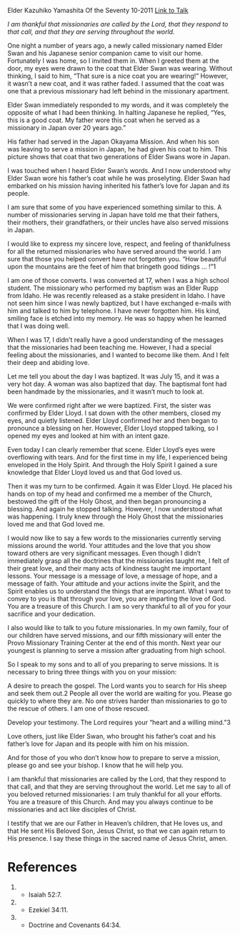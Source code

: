 Elder Kazuhiko Yamashita
Of the Seventy
10-2011
[Link to Talk](https://www.churchofjesuschrist.org/study/general-conference/2011/10/missionaries-are-a-treasure-of-the-church?lang=eng)

_I am thankful that missionaries are called by the Lord, that they respond to that call, and that they are serving throughout the world._

One night a number of years ago, a newly called missionary named Elder Swan and his Japanese senior companion came to visit our home. Fortunately I was home, so I invited them in. When I greeted them at the door, my eyes were drawn to the coat that Elder Swan was wearing. Without thinking, I said to him, “That sure is a nice coat you are wearing!” However, it wasn’t a new coat, and it was rather faded. I assumed that the coat was one that a previous missionary had left behind in the missionary apartment.

Elder Swan immediately responded to my words, and it was completely the opposite of what I had been thinking. In halting Japanese he replied, “Yes, this is a good coat. My father wore this coat when he served as a missionary in Japan over 20 years ago.”

His father had served in the Japan Okayama Mission. And when his son was leaving to serve a mission in Japan, he had given his coat to him. This picture shows that coat that two generations of Elder Swans wore in Japan.

I was touched when I heard Elder Swan’s words. And I now understood why Elder Swan wore his father’s coat while he was proselyting. Elder Swan had embarked on his mission having inherited his father’s love for Japan and its people.

I am sure that some of you have experienced something similar to this. A number of missionaries serving in Japan have told me that their fathers, their mothers, their grandfathers, or their uncles have also served missions in Japan.

I would like to express my sincere love, respect, and feeling of thankfulness for all the returned missionaries who have served around the world. I am sure that those you helped convert have not forgotten you. “How beautiful upon the mountains are the feet of him that bringeth good tidings … !”1

I am one of those converts. I was converted at 17, when I was a high school student. The missionary who performed my baptism was an Elder Rupp from Idaho. He was recently released as a stake president in Idaho. I have not seen him since I was newly baptized, but I have exchanged e-mails with him and talked to him by telephone. I have never forgotten him. His kind, smiling face is etched into my memory. He was so happy when he learned that I was doing well.

When I was 17, I didn’t really have a good understanding of the messages that the missionaries had been teaching me. However, I had a special feeling about the missionaries, and I wanted to become like them. And I felt their deep and abiding love.

Let me tell you about the day I was baptized. It was July 15, and it was a very hot day. A woman was also baptized that day. The baptismal font had been handmade by the missionaries, and it wasn’t much to look at.

We were confirmed right after we were baptized. First, the sister was confirmed by Elder Lloyd. I sat down with the other members, closed my eyes, and quietly listened. Elder Lloyd confirmed her and then began to pronounce a blessing on her. However, Elder Lloyd stopped talking, so I opened my eyes and looked at him with an intent gaze.

Even today I can clearly remember that scene. Elder Lloyd’s eyes were overflowing with tears. And for the first time in my life, I experienced being enveloped in the Holy Spirit. And through the Holy Spirit I gained a sure knowledge that Elder Lloyd loved us and that God loved us.

Then it was my turn to be confirmed. Again it was Elder Lloyd. He placed his hands on top of my head and confirmed me a member of the Church, bestowed the gift of the Holy Ghost, and then began pronouncing a blessing. And again he stopped talking. However, I now understood what was happening. I truly knew through the Holy Ghost that the missionaries loved me and that God loved me.

I would now like to say a few words to the missionaries currently serving missions around the world. Your attitudes and the love that you show toward others are very significant messages. Even though I didn’t immediately grasp all the doctrines that the missionaries taught me, I felt of their great love, and their many acts of kindness taught me important lessons. Your message is a message of love, a message of hope, and a message of faith. Your attitude and your actions invite the Spirit, and the Spirit enables us to understand the things that are important. What I want to convey to you is that through your love, you are imparting the love of God. You are a treasure of this Church. I am so very thankful to all of you for your sacrifice and your dedication.

I also would like to talk to you future missionaries. In my own family, four of our children have served missions, and our fifth missionary will enter the Provo Missionary Training Center at the end of this month. Next year our youngest is planning to serve a mission after graduating from high school.

So I speak to my sons and to all of you preparing to serve missions. It is necessary to bring three things with you on your mission:





A desire to preach the gospel. The Lord wants you to search for His sheep and seek them out.2 People all over the world are waiting for you. Please go quickly to where they are. No one strives harder than missionaries to go to the rescue of others. I am one of those rescued.





Develop your testimony. The Lord requires your “heart and a willing mind.”3





Love others, just like Elder Swan, who brought his father’s coat and his father’s love for Japan and its people with him on his mission.





And for those of you who don’t know how to prepare to serve a mission, please go and see your bishop. I know that he will help you.

I am thankful that missionaries are called by the Lord, that they respond to that call, and that they are serving throughout the world. Let me say to all of you beloved returned missionaries: I am truly thankful for all your efforts. You are a treasure of this Church. And may you always continue to be missionaries and act like disciples of Christ.

I testify that we are our Father in Heaven’s children, that He loves us, and that He sent His Beloved Son, Jesus Christ, so that we can again return to His presence. I say these things in the sacred name of Jesus Christ, amen.

# References
1. - Isaiah 52:7.
2. - Ezekiel 34:11.
3. - Doctrine and Covenants 64:34.